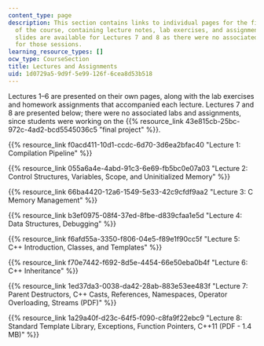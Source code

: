 ```yaml
---
content_type: page
description: This section contains links to individual pages for the first 6 lectures
  of the course, containing lecture notes, lab exercises, and assignments. Only lecture
  slides are available for Lectures 7 and 8 as there were no associated labs and assignments
  for those sessions.
learning_resource_types: []
ocw_type: CourseSection
title: Lectures and Assignments
uid: 1d0729a5-9d9f-5e99-126f-6cea8d53b518
---
```


Lectures 1–6 are presented on their own pages, along with the lab exercises and homework assignments that accompanied each lecture. Lectures 7 and 8 are presented below; there were no associated labs and assignments, since students were working on the {{% resource_link 43e815cb-25bc-972c-4ad2-bcd5545036c5 "final project" %}}.

{{% resource_link f0acd411-10d1-ccdc-6d70-3d6ea2bfac40 "Lecture 1: Compilation Pipeline" %}}

{{% resource_link 055a6a4e-4abd-91c3-6e69-fb5bc0e07a03 "Lecture 2: Control Structures, Variables, Scope, and Uninitialized Memory" %}}

{{% resource_link 66ba4420-12a6-1549-5e33-42c9cfdf9aa2 "Lecture 3: C Memory Management" %}}

{{% resource_link b3ef0975-08f4-37ed-8fbe-d839cfaa1e5d "Lecture 4: Data Structures, Debugging" %}}

{{% resource_link f6afd55a-3350-f806-04e5-f89e1f90cc5f "Lecture 5: C++ Introduction, Classes, and Templates" %}}

{{% resource_link f70e7442-f692-8d5e-4454-66e50eba0b4f "Lecture 6: C++ Inheritance" %}}

{{% resource_link 1ed37da3-0038-da42-28ab-883e53ee483f "Lecture 7: Parent Destructors, C++ Casts, References, Namespaces, Operator Overloading, Streams (PDF)" %}}

{{% resource_link 1a29a40f-d23c-64f5-f090-c8fa9f22ebc9 "Lecture 8: Standard Template Library, Exceptions, Function Pointers, C++11 (PDF - 1.4 MB)" %}}